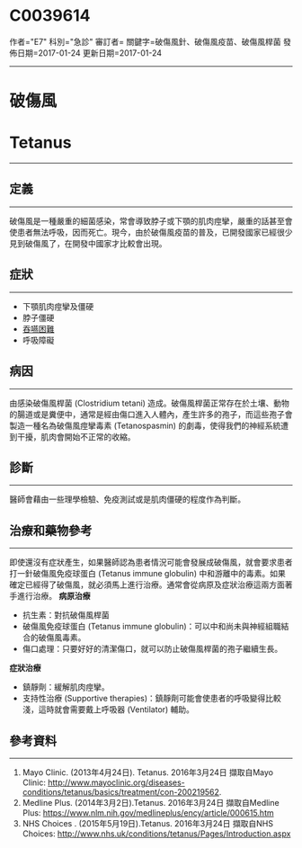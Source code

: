# C0039614
作者="E7"
科別="急診"
審訂者=
關鍵字=破傷風針、破傷風疫苗、破傷風桿菌
發佈日期=2017-01-24
更新日期=2017-01-24

----------
# 破傷風
# Tetanus
----------
## 定義
----------

破傷風是一種嚴重的細菌感染，常會導致脖子或下顎的肌肉痙攣，嚴重的話甚至會使患者無法呼吸，因而死亡。現今，由於破傷風疫苗的普及，已開發國家已經很少見到破傷風了，在開發中國家才比較會出現。

## 症狀
----------
- 下顎肌肉痙攣及僵硬
- 脖子僵硬
- [吞嚥困難](C0011168)
- 呼吸障礙
## 病因
----------

由感染破傷風桿菌 (Clostridium tetani) 造成。破傷風桿菌正常存在於土壤、動物的腸道或是糞便中，通常是經由傷口進入人體內，產生許多的孢子，而這些孢子會製造一種名為破傷風痙攣毒素 (Tetanospasmin) 的劇毒，使得我們的神經系統遭到干擾，肌肉會開始不正常的收縮。

## 診斷
----------

醫師會藉由一些理學檢驗、免疫測試或是肌肉僵硬的程度作為判斷。

## 治療和藥物參考
----------

即使還沒有症狀產生，如果醫師認為患者情況可能會發展成破傷風，就會要求患者打一針破傷風免疫球蛋白 (Tetanus immune globulin) 中和游離中的毒素。如果確定已經得了破傷風，就必須馬上進行治療。通常會從病原及症狀治療這兩方面著手進行治療。
**病原治療**

- 抗生素：對抗破傷風桿菌
- 破傷風免疫球蛋白 (Tetanus immune globulin)：可以中和尚未與神經組職結合的破傷風毒素。
- 傷口處理：只要好好的清潔傷口，就可以防止破傷風桿菌的孢子繼續生長。

**症狀治療**

- 鎮靜劑：緩解肌肉痙攣。
- 支持性治療 (Supportive therapies)：鎮靜劑可能會使患者的呼吸變得比較淺，這時就會需要戴上呼吸器 (Ventilator) 輔助。 
## 參考資料
----------
1. Mayo Clinic. (2013年4月24日). Tetanus. 2016年3月24日 擷取自Mayo Clinic:
  http://www.mayoclinic.org/diseases-conditions/tetanus/basics/treatment/con-200219562.
2. Medline Plus. (2014年3月2日).Tetanus.  2016年3月24日 擷取自Medline Plus:
  https://www.nlm.nih.gov/medlineplus/ency/article/000615.htm
3. NHS Choices .  (2015年5月19日).Tetanus.  2016年3月24日 擷取自NHS Choices:
  http://www.nhs.uk/conditions/tetanus/Pages/Introduction.aspx

